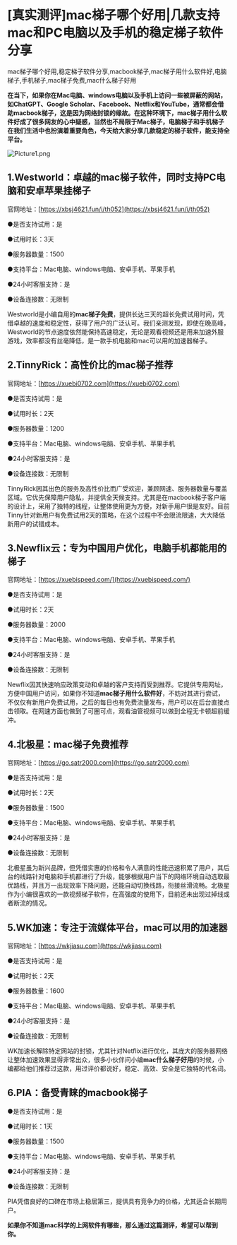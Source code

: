 # [真实测评]mac梯子哪个好用|几款支持mac和PC电脑以及手机的稳定梯子软件分享
mac梯子哪个好用,稳定梯子软件分享,macbook梯子,mac梯子用什么软件好,电脑梯子,手机梯子,mac梯子免费,mac什么梯子好用

**在当下，如果你在Mac电脑、windows电脑以及手机上访问一些被屏蔽的网站，如ChatGPT、Google Scholar、Facebook、Netflix和YouTube，通常都会借助macbook梯子，这是因为网络封锁的缘故。在这种环境下，mac梯子用什么软件好成了很多网友的心中疑惑，当然也不局限于Mac梯子，电脑梯子和手机梯子在我们生活中也扮演着重要角色，今天给大家分享几款稳定的梯子软件，能支持全平台。**

![Picture1.png](https://p.inari.site/usr/795/677769b6dc49e.png)

## 1.Westworld：卓越的mac梯子软件，同时支持PC电脑和安卓苹果挂梯子
官网地址：[https://xbsj4621.fun/i/th052](https://xbsj4621.fun/i/th052)

●是否支持试用：是

●试用时长：3天

●服务器数量：1500

●支持平台：Mac电脑、windows电脑、安卓手机、苹果手机

●24小时客服支持：是

●设备连接数：无限制

Westworld是小编自用的**mac梯子免费**，提供长达三天的超长免费试用时间，凭借卓越的速度和稳定性，获得了用户的广泛认可。我们亲测发现，即使在晚高峰，Westworld的节点速度依然能保持高速稳定，无论是观看视频还是用来加速外服游戏，效率都没有丝毫降低，是一款手机电脑和mac可以用的加速器梯子。

## 2.TinnyRick：高性价比的mac梯子推荐
官网地址：[https://xuebi0702.com](https://xuebi0702.com)

●是否支持试用：是

●试用时长：2天

●服务器数量：1200

●支持平台：Mac电脑、windows电脑、安卓手机、苹果手机

●24小时客服支持：是

●设备连接数：无限制

TinnyRick因其出色的服务及高性价比而广受欢迎，兼顾网速、服务器数量与覆盖区域。它优先保障用户隐私，并提供全天候支持。尤其是在macbook梯子客户端的设计上，采用了独特的线程，让整体使用更为方便，对新手用户很是友好。目前Tinny针对新用户有免费试用2天的策略，在这个过程中不会限流限速，大大降低新用户的试错成本。

## 3.Newflix云：专为中国用户优化，电脑手机都能用的梯子
官网地址：[https://xuebispeed.com/](https://xuebispeed.com/)

●是否支持试用：是

●试用时长：2天

●服务器数量：2000

●支持平台：Mac电脑、windows电脑、安卓手机、苹果手机

●24小时客服支持：是

●设备连接数：无限制

Newflix因其快速响应政策变动和卓越的客户支持而受到推荐。它提供专用网址，方便中国用户访问，如果你不知道**mac梯子用什么软件好**，不妨对其进行尝试，不仅仅有新用户免费试用，之后的每日也有免费流量发布，用户可以在后台直接点击领取。在网速方面也做到了可圈可点，观看油管视频可以做到全程无卡顿超前缓冲。

## 4.北极星：mac梯子免费推荐
官网地址：[https://go.satr2000.com](https://go.satr2000.com)

●是否支持试用：是

●试用时长：2天

●服务器数量：1500

●支持平台：Mac电脑、windows电脑、安卓手机、苹果手机

●24小时客服支持：是

●设备连接数：无限制

北极星虽为新兴品牌，但凭借实惠的价格和令人满意的性能迅速积累了用户，其后台的线路针对电脑和手机都进行了升级，能够根据用户当下的网络环境自动选取最优路线，并且万一出现效率下降问题，还能自动切换线路，衔接丝滑流畅。北极星作为小编很喜欢的一款视频梯子软件，在高强度的使用下，目前还未出现过掉线或者断流的情况。

## 5.WK加速：专注于流媒体平台，mac可以用的加速器
官网地址：[https://wkjiasu.com](https://wkjiasu.com)

●是否支持试用：是

●试用时长：2天

●服务器数量：1600

●支持平台：Mac电脑、windows电脑、安卓手机、苹果手机

●24小时客服支持：是

●设备连接数：无限制

WK加速长解除特定网站的封锁，尤其针对Netflix进行优化，其庞大的服务器网络让整体加速效果显得非常出众，很多小伙伴问小编**mac什么梯子好用**的时候，小编都给他们推荐过这款，用过评价都说好，稳定、高效、安全是它独特的代名词。


## 6.PIA：备受青睐的macbook梯子
●是否支持试用：是

●试用时长：1天

●服务器数量：1500

●支持平台：Mac电脑、windows电脑、安卓手机、苹果手机

●24小时客服支持：是

●设备连接数：无限制

PIA凭借良好的口碑在市场上稳居第三，提供具有竞争力的价格，尤其适合长期用户。

**如果你不知道mac科学的上网软件有哪些，那么通过这篇测评，希望可以帮到你。**
